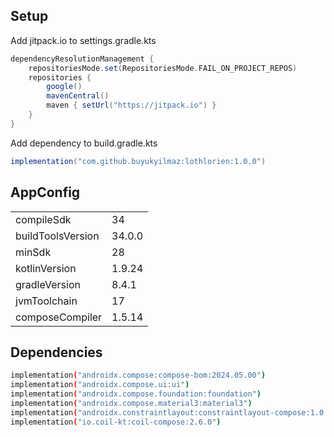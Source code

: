 ## Setup

Add jitpack.io to settings.gradle.kts

```gradle
dependencyResolutionManagement {
    repositoriesMode.set(RepositoriesMode.FAIL_ON_PROJECT_REPOS)
    repositories {
        google()
        mavenCentral()
        maven { setUrl("https://jitpack.io") }
    }
}
```
Add dependency to build.gradle.kts

```gradle
implementation("com.github.buyukyilmaz:lothlorien:1.0.0")
```

## AppConfig

|                   |        |
|-------------------|--------|
| compileSdk        | 34     |
| buildToolsVersion | 34.0.0 |
| minSdk            | 28     |
| kotlinVersion     | 1.9.24 |
| gradleVersion     | 8.4.1  |
| jvmToolchain      | 17     |
| composeCompiler   | 1.5.14 |

## Dependencies

```sh
implementation("androidx.compose:compose-bom:2024.05.00")
implementation("androidx.compose.ui:ui")
implementation("androidx.compose.foundation:foundation")
implementation("androidx.compose.material3:material3")
implementation("androidx.constraintlayout:constraintlayout-compose:1.0.1")
implementation("io.coil-kt:coil-compose:2.6.0")
```
